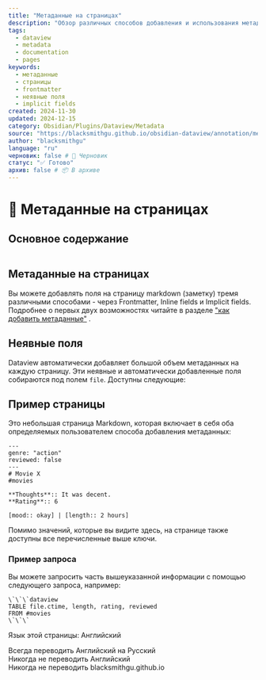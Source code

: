 ```yaml
---
title: "Метаданные на страницах"
description: "Обзор различных способов добавления и использования метаданных на страницах в Dataview"
tags:
  - dataview
  - metadata
  - documentation
  - pages
keywords:
  - метаданные
  - страницы
  - frontmatter
  - неявные поля
  - implicit fields
created: 2024-11-30
updated: 2024-12-15
category: Obsidian/Plugins/Dataview/Metadata
source: "https://blacksmithgu.github.io/obsidian-dataview/annotation/metadata-pages/"
author: "blacksmithgu"
language: "ru"
черновик: false # 📝 Черновик
статус: "✅ Готово"
архив: false # 📦 В архиве
---
```


# 📄 Метаданные на страницах

## Основное содержание

```table-of-contents
```

## Метаданные на страницах

Вы можете добавлять поля на страницу markdown (заметку) тремя различными способами - через Frontmatter, Inline fields и Implicit fields. Подробнее о первых двух возможностях читайте в разделе ["как добавить метаданные"](https://blacksmithgu.github.io/obsidian-dataview/annotation/add-metadata/) .

## Неявные поля

Dataview автоматически добавляет большой объем метаданных на каждую страницу. Эти неявные и автоматически добавленные поля собираются под полем `file`. Доступны следующие:

## Пример страницы

Это небольшая страница Markdown, которая включает в себя оба определяемых пользователем способа добавления метаданных:

```
---
genre: "action"
reviewed: false
---
# Movie X
#movies

**Thoughts**:: It was decent.
**Rating**:: 6

[mood:: okay] | [length:: 2 hours]
```

Помимо значений, которые вы видите здесь, на странице также доступны все перечисленные выше ключи.

### Пример запроса

Вы можете запросить часть вышеуказанной информации с помощью следующего запроса, например:

```
\`\`\`dataview
TABLE file.ctime, length, rating, reviewed
FROM #movies
\`\`\`
```

Язык этой страницы: Английский

Всегда переводить Английский на Русский  
Никогда не переводить Английский  
Никогда не переводить blacksmithgu.github.io